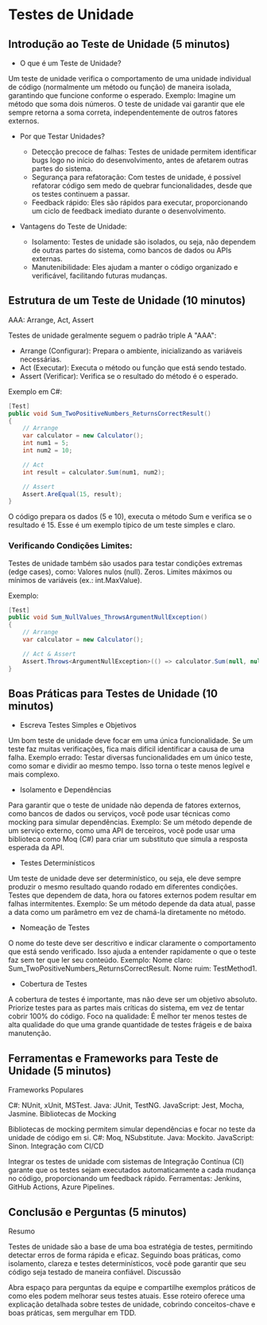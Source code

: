 # Testes de Unidade

## Introdução ao Teste de Unidade (5 minutos)

- O que é um Teste de Unidade?

Um teste de unidade verifica o comportamento de uma unidade individual de código (normalmente um método ou função) de maneira isolada, garantindo que funcione conforme o esperado.
Exemplo: Imagine um método que soma dois números. O teste de unidade vai garantir que ele sempre retorna a soma correta, independentemente de outros fatores externos.

- Por que Testar Unidades?
    - Detecção precoce de falhas: Testes de unidade permitem identificar bugs logo no início do desenvolvimento, antes de afetarem outras partes do sistema.
    - Segurança para refatoração: Com testes de unidade, é possível refatorar código sem medo de quebrar funcionalidades, desde que os testes continuem a passar.
    - Feedback rápido: Eles são rápidos para executar, proporcionando um ciclo de feedback imediato durante o desenvolvimento.

- Vantagens do Teste de Unidade:
    - Isolamento: Testes de unidade são isolados, ou seja, não dependem de outras partes do sistema, como bancos de dados ou APIs externas.
    - Manutenibilidade: Eles ajudam a manter o código organizado e verificável, facilitando futuras mudanças.

## Estrutura de um Teste de Unidade (10 minutos)

AAA: Arrange, Act, Assert

Testes de unidade geralmente seguem o padrão triple A "AAA":

- Arrange (Configurar): Prepara o ambiente, inicializando as variáveis necessárias.
- Act (Executar): Executa o método ou função que está sendo testado.
- Assert (Verificar): Verifica se o resultado do método é o esperado.

Exemplo em C#:

```csharp
[Test]
public void Sum_TwoPositiveNumbers_ReturnsCorrectResult()
{
    // Arrange
    var calculator = new Calculator();
    int num1 = 5;
    int num2 = 10;

    // Act
    int result = calculator.Sum(num1, num2);

    // Assert
    Assert.AreEqual(15, result);
}
```

O código prepara os dados (5 e 10), executa o método Sum e verifica se o resultado é 15. Esse é um exemplo típico de um teste simples e claro.

### Verificando Condições Limites:

Testes de unidade também são usados para testar condições extremas (edge cases), como:
Valores nulos (null).
Zeros.
Limites máximos ou mínimos de variáveis (ex.: int.MaxValue).

Exemplo:
```csharp
[Test]
public void Sum_NullValues_ThrowsArgumentNullException()
{
    // Arrange
    var calculator = new Calculator();

    // Act & Assert
    Assert.Throws<ArgumentNullException>(() => calculator.Sum(null, null));
}
```

## Boas Práticas para Testes de Unidade (10 minutos)

- Escreva Testes Simples e Objetivos

Um bom teste de unidade deve focar em uma única funcionalidade. Se um teste faz muitas verificações, fica mais difícil identificar a causa de uma falha.
Exemplo errado: Testar diversas funcionalidades em um único teste, como somar e dividir ao mesmo tempo. Isso torna o teste menos legível e mais complexo.

- Isolamento e Dependências

Para garantir que o teste de unidade não dependa de fatores externos, como bancos de dados ou serviços, você pode usar técnicas como mocking para simular dependências.
Exemplo: Se um método depende de um serviço externo, como uma API de terceiros, você pode usar uma biblioteca como Moq (C#) para criar um substituto que simula a resposta esperada da API.

- Testes Determinísticos

Um teste de unidade deve ser determinístico, ou seja, ele deve sempre produzir o mesmo resultado quando rodado em diferentes condições. Testes que dependem de data, hora ou fatores externos podem resultar em falhas intermitentes.
Exemplo: Se um método depende da data atual, passe a data como um parâmetro em vez de chamá-la diretamente no método.

- Nomeação de Testes

O nome do teste deve ser descritivo e indicar claramente o comportamento que está sendo verificado. Isso ajuda a entender rapidamente o que o teste faz sem ter que ler seu conteúdo.
Exemplo:
    Nome claro: Sum_TwoPositiveNumbers_ReturnsCorrectResult.
    Nome ruim: TestMethod1.

- Cobertura de Testes

A cobertura de testes é importante, mas não deve ser um objetivo absoluto. Priorize testes para as partes mais críticas do sistema, em vez de tentar cobrir 100% do código.
Foco na qualidade: É melhor ter menos testes de alta qualidade do que uma grande quantidade de testes frágeis e de baixa manutenção.

## Ferramentas e Frameworks para Teste de Unidade (5 minutos)

Frameworks Populares

C#: NUnit, xUnit, MSTest.
Java: JUnit, TestNG.
JavaScript: Jest, Mocha, Jasmine.
Bibliotecas de Mocking

Bibliotecas de mocking permitem simular dependências e focar no teste da unidade de código em si.
C#: Moq, NSubstitute.
Java: Mockito.
JavaScript: Sinon.
Integração com CI/CD

Integrar os testes de unidade com sistemas de Integração Contínua (CI) garante que os testes sejam executados automaticamente a cada mudança no código, proporcionando um feedback rápido.
Ferramentas: Jenkins, GitHub Actions, Azure Pipelines.

## Conclusão e Perguntas (5 minutos)
Resumo

Testes de unidade são a base de uma boa estratégia de testes, permitindo detectar erros de forma rápida e eficaz.
Seguindo boas práticas, como isolamento, clareza e testes determinísticos, você pode garantir que seu código seja testado de maneira confiável.
Discussão

Abra espaço para perguntas da equipe e compartilhe exemplos práticos de como eles podem melhorar seus testes atuais.
Esse roteiro oferece uma explicação detalhada sobre testes de unidade, cobrindo conceitos-chave e boas práticas, sem mergulhar em TDD.










